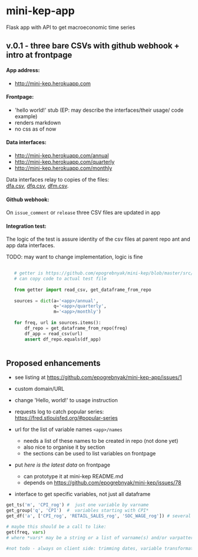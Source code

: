 # mini-kep-app
Flask app with API to get macroeconomic time series

## v.0.1 - three bare CSVs with github webhook + intro at frontpage

#### App address:

   - <http://mini-kep.herokuapp.com>

#### Frontpage: 
  - 'hello world!' stub (EP: may describe the interfaces/their usage/ code example)
  - renders markdown
  - no css as of now

#### Data interfaces:

   - <http://mini-kep.herokuapp.com/annual>
   - <http://mini-kep.herokuapp.com/quarterly>
   - <http://mini-kep.herokuapp.com/monthly>
   
   
Data interfaces relay to copies of the files:        
[dfa.csv](https://raw.githubusercontent.com/epogrebnyak/mini-kep/master/data/processed/latest/dfa.csv), 
[dfq.csv](https://raw.githubusercontent.com/epogrebnyak/mini-kep/master/data/processed/latest/dfq.csv), 
[dfm.csv](https://raw.githubusercontent.com/epogrebnyak/mini-kep/master/data/processed/latest/dfm.csv).
   
#### Github webhook:

   On ```issue_comment``` or ```release```  three CSV files are updated in app
   
#### Integration test:
 
The logic of the test is assure identity of the csv files at parent repo ant and app data interfaces.

TODO: may want to change implementation, logic is fine

```python 
   
   # getter is https://github.com/epogrebnyak/mini-kep/blob/master/src/getter.py
   # can copy code to actual test file
   
   from getter import read_csv, get_dataframe_from_repo  
   
   sources = dict(a='<app>/annual', 
                  q='<app>/quarterly',
				  m='<app>/monthly') 
				  
   for freq, url in sources.items():
	   df_repo = get_dataframe_from_repo(freq)
	   df_app = read_csv(url)
	   assert df_repo.equals(df_app)  
     
```

   

## Proposed enhancements 

- see listing at <https://github.com/epogrebnyak/mini-kep-app/issues/1>

- custom domain/URL

- change 'Hello, world!' to usage instruction 

- requests log to catch popular series: <https://fred.stlouisfed.org/#popular-series>

- url for the list of variable names ```<app>/names```
  - needs a list of these names to be created in repo (not done yet)
  - also nice to organise it by section 
  - the sections can be used to list variables on frontpage

- put *here is the latest data* on frontpage
  - can prototype it at mini-kep README.md 
  - depends on <https://github.com/epogrebnyak/mini-kep/issues/78>
  
- interface to get specific variables, not just all dataframe 

```python
get_ts('m', 'CPI_rog') #  just one variable by varname
get_group('q', 'CPI')  #  variables starting with CPI*
get_df('a', ['CPI_rog', 'RETAIL_SALES_rog', 'SOC_WAGE_rog']) # several variables by names

# maybe this should be a call to like:
get(freq, vars)
# where *vars* may be a string or a list of varname(s) and/or varpattern(s)

#not todo - always on client side: trimming dates, variable transformations 
```
